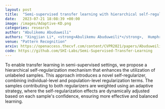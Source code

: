 ```yaml
---
layout: post
title:  "Semi-supervised transfer learning with hierarchical self-regularization"
date:   2023-07-21 18:08:39 +00:00
image: /images/Adaptive-KD.png
categories: research
author: "Abulikemu Abuduweili"
authors: "Xingjian Li*, <strong>Abulikemu Abuduweili*</strong>,  Humphrey Shi, Pengkun Yang, Dejing Dou, Haoyi Xiong, Chengzhong Xu"
venue: "Pattern Recognition"
arxiv: https://openaccess.thecvf.com/content/CVPR2021/papers/Abuduweili_Adaptive_Consistency_Regularization_for_Semi-Supervised_Transfer_Learning_CVPR_2021_paper.pdf 
code: https://github.com/SHI-Labs/Semi-Supervised-Transfer-Learning 
---
```




To enable transfer learning in semi-supervised settings, we propose a hierarchical self-regularization mechanism that enhances 
the utilization of unlabeled samples. This approach introduces a novel self-regularizer, combining individual-level and population-level 
regularization terms. The samples contributing to both regularizers are weighted using an adaptive strategy, where the self-regularization 
effects are dynamically adjusted based on each sample's confidence, ensuring more effective and balanced learning.
